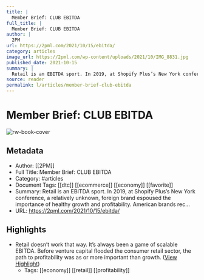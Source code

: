 ```yaml
---
title: |
  Member Brief: CLUB EBITDA
full_title: |
  Member Brief: CLUB EBITDA
author: |
  2PM
url: https://2pml.com/2021/10/15/ebitda/
category: articles
image_url: https://2pml.com/wp-content/uploads/2021/10/IMG_8831.jpg
published_date: 2021-10-15
summary: |
  Retail is an EBITDA sport. In 2019, at Shopify Plus’s New York conference, a relatively unknown, foreign brand espoused the importance of healthy growth and profitability. American brands rec…
source: reader
permalink: l/articles/member-brief-club-ebitda
---
```

# Member Brief: CLUB EBITDA

![rw-book-cover](https://2pml.com/wp-content/uploads/2021/10/IMG_8831.jpg)

## Metadata
- Author: [[2PM]]
- Full Title: Member Brief: CLUB EBITDA
- Category: #articles
- Document Tags: [[dtc]] [[ecommerce]] [[economy]] [[favorite]] 
- Summary: Retail is an EBITDA sport. In 2019, at Shopify Plus’s New York conference, a relatively unknown, foreign brand espoused the importance of healthy growth and profitability. American brands rec…
- URL: https://2pml.com/2021/10/15/ebitda/

## Highlights
- Retail doesn’t work that way. It’s always been a game of scalable EBITDA. Before venture capital flooded the consumer retail sector, the path to profitability was as or more important than growth. ([View Highlight](https://read.readwise.io/read/01hcymhpv3vhdt6xtrptdv33xc))
    - Tags: [[economy]] [[retail]] [[profitability]] 


